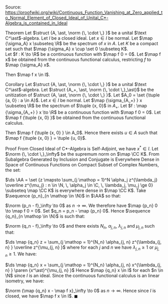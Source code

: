 # 

Source: https://proofwiki.org/wiki/Continuous_Function_Vanishing_at_Zero_applied_to_Normal_Element_of_Closed_Ideal_of_Unital_C*-Algebra_is_contained_in_Ideal

Theorem
Let $\struct {A, \ast, \norm {\, \cdot \,} }$ be a unital $\text C^\ast$-algebra.
Let $I$ be a closed ideal.
Let $x \in I$ be normal.
Let $\map {\sigma_A} x \subseteq \R$ be the spectrum of $x$ in $A$.
Let $K$ be a compact set such that $\map {\sigma_A} x \cup \set 0 \subseteq K$.  
Let $f : K \to \R$ be a continuous function with $\map f 0 = 0$.
Let $\map f x$ be obtained from the continuous functional calculus, restricting $f$ to $\map {\sigma_A} x$.

Then $\map f x \in I$. 


Corollary
Let $\struct {A, \ast, \norm {\, \cdot \,} }$ be a unital $\text C^\ast$-algebra.
Let $\struct {A_+, \ast, \norm {\, \cdot \,}_\ast}$ be the unitization of $\struct {A, \ast, \norm {\, \cdot \,} }$.
Let $A_0 = \set {\tuple {a, 0} : a \in A}$. 
Let $x \in I$ be normal.
Let $\map {\sigma_{A_+} } x \subseteq \R$ be the spectrum of $\tuple {x, 0}$ in $A_+$.
Let $f : \map {\sigma_{A_+} } x \to \R$ be a continuous function with $\map f 0 = 0$.
Let $\map f {\tuple {x, 0} }$ be obtained from the continuous functional calculus.

Then $\map f {\tuple {x, 0} } \in A_0$.
Hence there exists $u \in A$ such that $\map f {\tuple {x, 0} } = \tuple {u, 0}$.  


Proof
From Closed Ideal of C*-Algebra is Self-Adjoint, we have $x^\ast \in I$. 
Let $\norm {\, \cdot \,}_\infty$ be the supremum norm on $\map \CC K$.
From Subalgebra Generated by Inclusion and Conjugate is Everywhere Dense in Space of Continuous Functions on Compact Subset of Complex Numbers, the set:

$\ds \AA = \set {z \mapsto \sum_{j \mathop = 1}^N \alpha_j z^{\lambda_j} \overline z^{\mu_j} : n \in \N, \, \alpha_j \in \C, \, \lambda_j, \mu_j \ge 0} \subseteq \map \CC K$
is everywhere dense in $\map \CC K$.
Take $\sequence {p_n}_{n \mathop \in \N}$ in $\AA$ so that:

$\norm {p_n - f}_\infty \to 0$ as $n \to \infty$.
We therefore have $\map {p_n} 0 \to \map f 0 = 0$. 
Set $q_n = p_n - \map {p_n} 0$. 
Hence $\sequence {q_n}_{n \mathop \in \N}$ is such that:

$\norm {q_n - f}_\infty \to 0$
and there exists $N_n$, $\alpha_{j, n}$, $\lambda_{j, n}$ and $\mu_{j, n}$ such that:

$\ds \map {q_n} z = \sum_{j \mathop = 1}^{N_n} \alpha_{j, n} z^{\lambda_{j, n} } \overline z^{\mu_{j, n} }$
where for each $j$ and $n$ we have $\lambda_{j, n} \ge 1$ or $\mu_{j, n} \ge 1$. 
We have:

$\ds \map {q_n} x = \sum_{j \mathop = 1}^{N_n} \alpha_{j, n} x^{\lambda_{j, n} } \paren {x^\ast}^{\mu_{j, n} }$
Hence $\map {q_n} x \in I$ for each $n \in \N$ since $I$ is an ideal. 
Since the continuous functional calculus is an linear isometry, we have:

$\norm {\map {q_n} x - \map f x}_\infty \to 0$ as $n \to \infty$.
Hence since $I$ is closed, we have $\map f x \in I$.
$\blacksquare$





